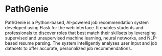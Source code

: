 # PathGenie
PathGenie is a Python-based, AI-powered job recommendation system developed using Flask 
for the web interface. It enables students and professionals to discover roles that best match 
their skillsets by leveraging supervised and unsupervised machine learning, neural networks, 
and NLP-based resume parsing. The system intelligently analyses user input and job datasets 
to offer accurate, personalized job recommendations.
